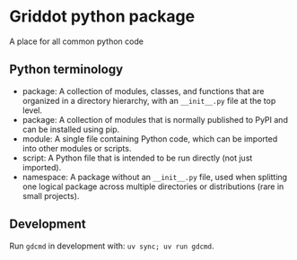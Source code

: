 ﻿# Griddot python package

A place for all common python code

## Python terminology

- package: A collection of modules, classes, and functions that are organized in a directory hierarchy, with an `__init__.py` file at the top level.
- package: A collection of modules that is normally published to PyPI and can be installed using pip.
- module: A single file containing Python code, which can be imported into other modules or scripts.
- script: A Python file that is intended to be run directly (not just imported).
- namespace: A package without an `__init__.py` file, used when splitting one logical package across multiple directories or distributions (rare in small projects).

## Development

Run `gdcmd` in development with: `uv sync; uv run gdcmd`.